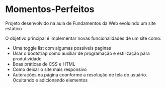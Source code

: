 # Momentos-Perfeitos
Projeto desenvolvido na aula de Fundamentos da Web evoluindo um site estático

O objetivo principal é implementar novas funcionalidades de um site como:
  - Uma toggle list com algumas possíveis paginas
  - Usar o bootstrap como auxiliar de programação e estilização para produtividade
  - Boas práticas de CSS e HTML
  - Como deixar o site mais responsivo
  - Auterações na página coonforme a resolução de tela do usuário. Ocultando e adicionando elementos
